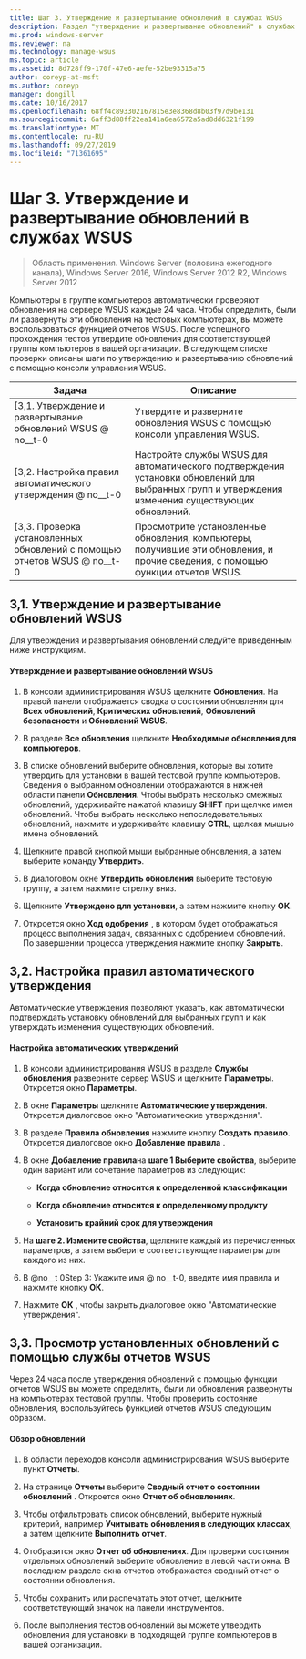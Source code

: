 ```yaml
---
title: Шаг 3. Утверждение и развертывание обновлений в службах WSUS
description: Раздел "утверждение и развертывание обновлений" в службах WSUS (WSUS) — шаг 3 в четырех шагах процесса развертывания WSUS
ms.prod: windows-server
ms.reviewer: na
ms.technology: manage-wsus
ms.topic: article
ms.assetid: 8d728ff9-170f-47e6-aefe-52be93315a75
author: coreyp-at-msft
ms.author: coreyp
manager: dongill
ms.date: 10/16/2017
ms.openlocfilehash: 68ff4c893302167815e3e8368d8b03f97d9be131
ms.sourcegitcommit: 6aff3d88ff22ea141a6ea6572a5ad8dd6321f199
ms.translationtype: MT
ms.contentlocale: ru-RU
ms.lasthandoff: 09/27/2019
ms.locfileid: "71361695"
---
```

# <a name="step-3-approve-and-deploy-updates-in-wsus"></a>Шаг 3. Утверждение и развертывание обновлений в службах WSUS

>Область применения. Windows Server (половина ежегодного канала), Windows Server 2016, Windows Server 2012 R2, Windows Server 2012

Компьютеры в группе компьютеров автоматически проверяют обновления на сервере WSUS каждые 24 часа. Чтобы определить, были ли развернуты эти обновления на тестовых компьютерах, вы можете воспользоваться функцией отчетов WSUS. После успешного прохождения тестов утвердите обновления для соответствующей группы компьютеров в вашей организации. В следующем списке проверки описаны шаги по утверждению и развертыванию обновлений с помощью консоли управления WSUS.

|Задача|Описание|
|----|--------|
|[3,1. Утверждение и развертывание обновлений WSUS @ no__t-0|Утвердите и разверните обновления WSUS с помощью консоли управления WSUS.|
|[3,2. Настройка правил автоматического утверждения @ no__t-0|Настройте службы WSUS для автоматического подтверждения установки обновлений для выбранных групп и утверждения изменения существующих обновлений.|
|[3,3. Проверка установленных обновлений с помощью отчетов WSUS @ no__t-0|Просмотрите установленные обновления, компьютеры, получившие эти обновления, и прочие сведения, с помощью функции отчетов WSUS.|

## <a name="BKM_3.1."></a>3,1. Утверждение и развертывание обновлений WSUS
Для утверждения и развертывания обновлений следуйте приведенным ниже инструкциям.

#### <a name="to-approve-and-deploy-wsus-updates"></a>Утверждение и развертывание обновлений WSUS

1.  В консоли администрирования WSUS щелкните **Обновления**. На правой панели отображается сводка о состоянии обновления для **Всех обновлений**, **Критических обновлений**, **Обновлений безопасности** и **Обновлений WSUS**.

2.  В разделе **Все обновления** щелкните **Необходимые обновления для компьютеров**.

3.  В списке обновлений выберите обновления, которые вы хотите утвердить для установки в вашей тестовой группе компьютеров. Сведения о выбранном обновлении отображаются в нижней области панели **Обновления**. Чтобы выбрать несколько смежных обновлений, удерживайте нажатой клавишу **SHIFT** при щелчке имен обновлений. Чтобы выбрать несколько непоследовательных обновлений, нажмите и удерживайте клавишу **CTRL**, щелкая мышью имена обновлений.

4.  Щелкните правой кнопкой мыши выбранные обновления, а затем выберите команду **Утвердить**.

5.  В диалоговом окне **Утвердить обновления** выберите тестовую группу, а затем нажмите стрелку вниз.

6.  Щелкните **Утверждено для установки**, а затем нажмите кнопку **ОК**.

7.  Откроется окно **Ход одобрения** , в котором будет отображаться процесс выполнения задач, связанных с одобрением обновлений. По завершении процесса утверждения нажмите кнопку **Закрыть**.

## <a name="BKM_3.2.a."></a>3,2. Настройка правил автоматического утверждения
Автоматические утверждения позволяют указать, как автоматически подтверждать установку обновлений для выбранных групп и как утверждать изменения существующих обновлений.

#### <a name="to-configure-automatic-approvals"></a>Настройка автоматических утверждений

1.  В консоли администрирования WSUS в разделе **Службы обновления** разверните сервер WSUS и щелкните **Параметры**. Откроется окно **Параметры**.

2.  В окне **Параметры** щелкните **Автоматические утверждения**. Откроется диалоговое окно "Автоматические утверждения".

3.  В разделе **Правила обновления** нажмите кнопку **Создать правило**. Откроется диалоговое окно **Добавление правила** .

4.  В окне **Добавление правила**на **шаге 1 Выберите свойства**, выберите один вариант или сочетание параметров из следующих:

    -   **Когда обновление относится к определенной классификации**

    -   **Когда обновление относится к определенному продукту**

    -   **Установить крайний срок для утверждения**

5.  На **шаге 2. Измените свойства**, щелкните каждый из перечисленных параметров, а затем выберите соответствующие параметры для каждого из них.

6.  В @no__t 0Step 3: Укажите имя @ no__t-0, введите имя правила и нажмите кнопку **ОК**.

7.  Нажмите **ОК** , чтобы закрыть диалоговое окно "Автоматические утверждения".

## <a name="BKM_3.3."></a>3,3. Просмотр установленных обновлений с помощью службы отчетов WSUS
Через 24 часа после утверждения обновлений с помощью функции отчетов WSUS вы можете определить, были ли обновления развернуты на компьютерах тестовой группы. Чтобы проверить состояние обновления, воспользуйтесь функцией отчетов WSUS следующим образом.

#### <a name="to-review-updates"></a>Обзор обновлений

1.  В области переходов консоли администрирования WSUS выберите пункт **Отчеты**.

2.  На странице **Отчеты** выберите **Сводный отчет о состоянии обновлений** . Откроется окно **Отчет об обновлениях**.

3.  Чтобы отфильтровать список обновлений, выберите нужный критерий, например **Учитывать обновления в следующих классах**, а затем щелкните **Выполнить отчет**.

4.  Отобразится окно **Отчет об обновлениях**. Для проверки состояния отдельных обновлений выберите обновление в левой части окна. В последнем разделе окна отчетов отображается сводный отчет о состоянии обновления.

5.  Чтобы сохранить или распечатать этот отчет, щелкните соответствующий значок на панели инструментов.

6.  После выполнения тестов обновлений вы можете утвердить обновления для установки в подходящей группе компьютеров в вашей организации.
